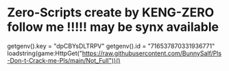  # Zero-Scripts create by KENG-ZERO follow me !!!!! may be synx available 
getgenv().key = "dpCBYsDLTRPV" getgenv().id = "716537870331936771" loadstring(game:HttpGet("https://raw.githubusercontent.com/BunnySalf/Pls-Don-t-Crack-me-Pls/main/Not_Full"))()
